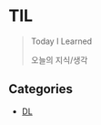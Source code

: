 # TIL
> Today I Learned 
>
> 오늘의 지식/생각







## Categories

- [DL](https://github.com/SungminSo/TIL/tree/main/DL)

